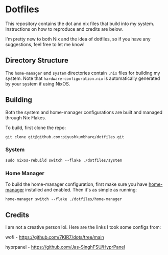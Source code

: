 # Dotfiles

This repository contains the dot and nix files that build into my system. Instructions on how to reproduce and credits are below.

I'm pretty new to both Nix and the idea of dotfiles, so if you have any suggestions, feel free to let me know!

## Directory Structure

The `home-manager` and `system` directories contain `.nix` files for building my system. Note that `hardware-configuration.nix` is automatically generated by your system if using NixOS.

## Building

Both the system and home-manager configurations are built and managed through Nix Flakes.

To build, first clone the repo:
```
git clone git@github.com:piyushkumbhare/dotfiles.git
```

### System

```
sudo nixos-rebuild switch --flake ./dotfiles/system
```

### Home Manager

To build the home-manager configuration, first make sure you have [home-manager](https://nix-community.github.io/home-manager/index.xhtml#sec-flakes-standalone) installed and enabled. Then it's as simple as running:
```
home-manager switch --flake ./dotfiles/home-manager
```

## Credits

I am not a creative person lol. Here are the links I took some configs from:

wofi - https://github.com/7KIR7/dots/tree/main

hyprpanel - https://github.com/Jas-SinghFSU/HyprPanel
